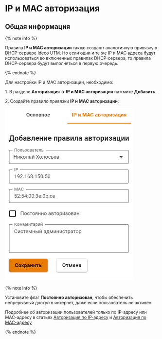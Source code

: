 # IP и MAC авторизация

## Общая информация
{% note info %}

Правила **IP и MAC авторизации** также создают аналогичную привязку в [DHCP-сервере](../../../services/dhcp.md#nastroika-dhcp-servera-s-privyazkoi-ip-k-mac) Ideco UTM. Но если одни и те же IP и MAC адреса будут использоваться во включенных правилах DHCP-сервера, то правила DHCP-сервера будут выполняться в первую очередь.

{% endnote %}

Для настройки IP и MAC авторизации, необходимо:

1\. В разделе **Авторизация -> IP и MAC авторизация** нажмите **Добавить**.

2\. Создайте правило привязки **IP и MAC авторизации**:

![](../../../../../_images/ip-mac.png)

{% note info %}

Установите флаг **Постоянно авторизован**, чтобы обеспечить непрерывный доступ в интернет, даже если пользователь не активен 

Подробнее об авторизации пользователей только по IP-адресу или MAC-адресу в статьях [Авторизация по IP-адресу](ip.md) и [Авторизация по MAC-адресу](mac.md)

{% endnote %}

